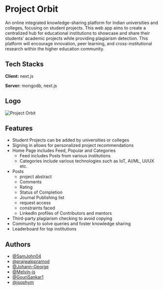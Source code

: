# Project Orbit

An online integrated knowledge-sharing platform for Indian universities and colleges, focusing on student projects. This web app aims to create a centralized hub for educational institutions to showcase and share their students' academic projects while providing plagiarism detection. This platform will encourage innovation, peer learning, and cross-institutional research within the higher education community.
## Tech Stacks

**Client:** next.js

**Server:** mongodb, next.js

## Logo 
![Project Orbit](https://github.com/SamJohn04/code-craft-sih/assets/116499807/fbf08c8f-ebb1-4d0a-abec-561a060479ce)

## Features
- Student Projects can be added by universities or colleges
- Signing in allows for personalized project recommendations
- Home Page includes Feed, Popular and Categories
   * Feed includes Posts from various institutions
   * Categories include various technologies such as IoT, AI/ML, UI/UX etc.
- Posts 
   * project abstract
   * Comments
   * Rating
   * Status of Completion
   * Journal Publishing list
   * request access
   * constraints faced
   * LinkedIn profiles of Contributors and mentors
- Third-party plagiarism checking to avoid copying
- Community to solve queries and foster knowledge sharing
- Leaderboard for top institutions

## Authors

- [@SamJohn04](https://github.com/SamJohn04)
- [@prajwalppramod](https://github.com/prajwalppramod)
- [@Johann-George](https://github.com/Johann-George)
- [@Melvin-js](https://github.com/Melvin-js)
- [@GouriSankar1](https://github.com/GouriSankar1)
- [@jsophym](https://github.com/jsophym)


